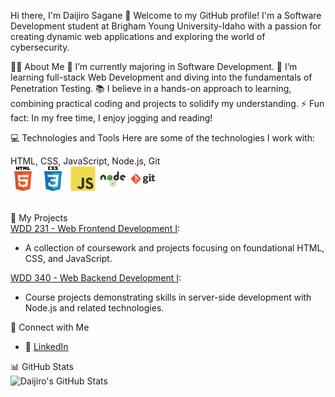 Hi there, I'm Daijiro Sagane 👋
Welcome to my GitHub profile! I'm a Software Development student at Brigham Young University-Idaho with a passion for creating dynamic web applications and exploring the world of cybersecurity.

👨‍💻 About Me
🔭 I’m currently majoring in Software Development.
🌱 I’m learning full-stack Web Development and diving into the fundamentals of Penetration Testing.
📚 I believe in a hands-on approach to learning, combining practical coding and projects to solidify my understanding.
⚡ Fun fact: In my free time, I enjoy jogging and reading!

💻 Technologies and Tools
Here are some of the technologies I work with:
<div>
HTML, CSS, JavaScript, Node.js, Git<br>
<img src="https://github.com/devicons/devicon/blob/master/icons/html5/html5-original-wordmark.svg" title="HTML5" alt="HTML5" width="40" height="40"/>&nbsp;
<img src="https://github.com/devicons/devicon/blob/master/icons/css3/css3-original-wordmark.svg" title="CSS3" alt="CSS3" width="40" height="40"/>&nbsp;
<img src="https://github.com/devicons/devicon/blob/master/icons/javascript/javascript-original.svg" title="JavaScript" alt="JavaScript" width="40" height="40"/>&nbsp;
<img src="https://github.com/devicons/devicon/blob/master/icons/nodejs/nodejs-original-wordmark.svg" title="Node.js" alt="Node.js" width="40" height="40"/>&nbsp;
<img src="https://github.com/devicons/devicon/blob/master/icons/git/git-original-wordmark.svg" title="Git" alt="Git" width="40" height="40"/>&nbsp;
</div><br>

🚀 My Projects<br>
[WDD 231 - Web Frontend Development I](https://daijir.github.io/wdd231/):
 - A collection of coursework and projects focusing on foundational HTML, CSS, and JavaScript.

[WDD 340 - Web Backend Development I](https://wdd340-starter-zsvd.onrender.com/):
 - Course projects demonstrating skills in server-side development with Node.js and related technologies.<br>

🔗 Connect with Me  
- 💼 [LinkedIn](https://www.linkedin.com/in/daijiro-sagane-b50506291/)

📊 GitHub Stats  
![Daijiro's GitHub Stats](https://github-readme-stats.vercel.app/api?username=daijir&show_icons=true&theme=tokyonight)
